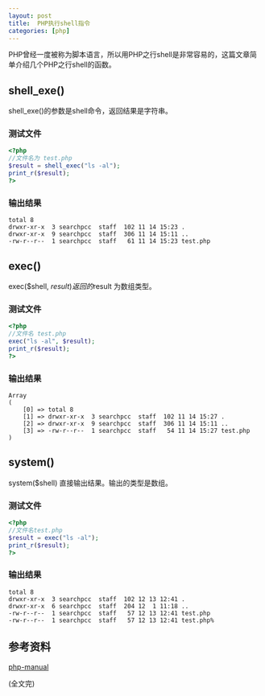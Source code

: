 ```yaml
---
layout: post
title:  PHP执行shell指令
categories: [php]
---
```


PHP曾经一度被称为脚本语言，所以用PHP之行shell是非常容易的，这篇文章简单介绍几个PHP之行shell的函数。

## shell_exe() ##

shell_exe()的参数是shell命令，返回结果是字符串。

### 测试文件 ###

```php
<?php
//文件名为 test.php
$result = shell_exec("ls -al");
print_r($result);
?>
```

### 输出结果 ###

```shell
total 8
drwxr-xr-x  3 searchpcc  staff  102 11 14 15:23 .
drwxr-xr-x  9 searchpcc  staff  306 11 14 15:11 ..
-rw-r--r--  1 searchpcc  staff   61 11 14 15:23 test.php
```

## exec() ##

exec($shell, $result) 返回的$result 为数组类型。

### 测试文件 ###

```php
<?php
//文件名 test.php
exec("ls -al", $result);
print_r($result);
?>
```

### 输出结果 ###

```shell
Array
(
    [0] => total 8
    [1] => drwxr-xr-x  3 searchpcc  staff  102 11 14 15:27 .
    [2] => drwxr-xr-x  9 searchpcc  staff  306 11 14 15:11 ..
    [3] => -rw-r--r--  1 searchpcc  staff   54 11 14 15:27 test.php
)
```

## system() ##

system($shell) 直接输出结果。输出的类型是数组。

### 测试文件 ###

```php
<?php
//文件名test.php
$result = exec("ls -al");
print_r($result);
?>
```

### 输出结果 ###

```shell
total 8
drwxr-xr-x  3 searchpcc  staff  102 12 13 12:41 .
drwxr-xr-x  6 searchpcc  staff  204 12  1 11:18 ..
-rw-r--r--  1 searchpcc  staff   57 12 13 12:41 test.php
-rw-r--r--  1 searchpcc  staff   57 12 13 12:41 test.php%
```

##  参考资料 ##

[php-manual]

(全文完)

[php-manual]:http://php.net/manual/en/index.php


